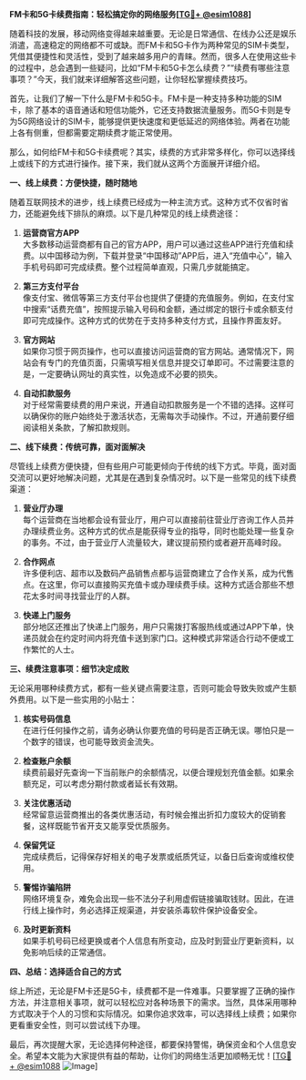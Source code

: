 **FM卡和5G卡续费指南：轻松搞定你的网络服务[[TG💪+ @esim1088](https://t.me/s/esim1088)]**

随着科技的发展，移动网络变得越来越重要。无论是日常通信、在线办公还是娱乐消遣，高速稳定的网络都不可或缺。而FM卡和5G卡作为两种常见的SIM卡类型，凭借其便捷性和灵活性，受到了越来越多用户的青睐。然而，很多人在使用这些卡的过程中，总会遇到一些疑问，比如“FM卡和5G卡怎么续费？”“续费有哪些注意事项？”今天，我们就来详细解答这些问题，让你轻松掌握续费技巧。

首先，让我们了解一下什么是FM卡和5G卡。FM卡是一种支持多种功能的SIM卡，除了基本的语音通话和短信功能外，它还支持数据流量服务。而5G卡则是专为5G网络设计的SIM卡，能够提供更快速度和更低延迟的网络体验。两者在功能上各有侧重，但都需要定期续费才能正常使用。

那么，如何给FM卡和5G卡续费呢？其实，续费的方式非常多样化，你可以选择线上或线下的方式进行操作。接下来，我们就从这两个方面展开详细介绍。

**一、线上续费：方便快捷，随时随地**

随着互联网技术的进步，线上续费已经成为一种主流方式。这种方式不仅省时省力，还能避免线下排队的麻烦。以下是几种常见的线上续费途径：

1. **运营商官方APP**  
   大多数移动运营商都有自己的官方APP，用户可以通过这些APP进行充值和续费。以中国移动为例，下载并登录“中国移动”APP后，进入“充值中心”，输入手机号码即可完成续费。整个过程简单直观，只需几步就能搞定。

2. **第三方支付平台**  
   像支付宝、微信等第三方支付平台也提供了便捷的充值服务。例如，在支付宝中搜索“话费充值”，按照提示输入号码和金额，通过绑定的银行卡或余额支付即可完成操作。这种方式的优势在于支持多种支付方式，且操作界面友好。

3. **官方网站**  
   如果你习惯于网页操作，也可以直接访问运营商的官方网站。通常情况下，网站会有专门的充值页面，只需填写相关信息并提交订单即可。不过需要注意的是，一定要确认网址的真实性，以免造成不必要的损失。

4. **自动扣款服务**  
   对于经常需要续费的用户来说，开通自动扣款服务是一个不错的选择。这样可以确保你的账户始终处于激活状态，无需每次手动操作。不过，开通前要仔细阅读相关条款，了解扣款规则。

**二、线下续费：传统可靠，面对面解决**

尽管线上续费方便快捷，但有些用户可能更倾向于传统的线下方式。毕竟，面对面交流可以更好地解决问题，尤其是在遇到复杂情况时。以下是一些常见的线下续费渠道：

1. **营业厅办理**  
   每个运营商在当地都会设有营业厅，用户可以直接前往营业厅咨询工作人员并办理续费业务。这种方式的优点是能获得专业的指导，同时也能处理一些复杂的事务。不过，由于营业厅人流量较大，建议提前预约或者避开高峰时段。

2. **合作网点**  
   许多便利店、超市以及数码产品销售点都与运营商建立了合作关系，成为代售点。在这里，你可以直接购买充值卡或办理续费手续。这种方式适合那些不想花太多时间寻找营业厅的人群。

3. **快递上门服务**  
   部分地区还推出了快递上门服务，用户只需拨打客服热线或通过APP下单，快递员就会在约定时间内将充值卡送到家门口。这种模式非常适合行动不便或工作繁忙的人士。

**三、续费注意事项：细节决定成败**

无论采用哪种续费方式，都有一些关键点需要注意，否则可能会导致失败或产生额外费用。以下是一些实用的小贴士：

1. **核实号码信息**  
   在进行任何操作之前，请务必确认你要充值的号码是否正确无误。哪怕只是一个数字的错误，也可能导致资金流失。

2. **检查账户余额**  
   续费前最好先查询一下当前账户的余额情况，以便合理规划充值金额。如果余额充足，可以考虑分期付款或者延长有效期。

3. **关注优惠活动**  
   经常留意运营商推出的各类优惠活动，有时候会推出折扣力度较大的促销套餐，这样既能节省开支又能享受优质服务。

4. **保留凭证**  
   完成续费后，记得保存好相关的电子发票或纸质凭证，以备日后查询或维权使用。

5. **警惕诈骗陷阱**  
   网络环境复杂，难免会出现一些不法分子利用虚假链接骗取钱财。因此，在进行线上操作时，务必选择正规渠道，并安装杀毒软件保护设备安全。

6. **及时更新资料**  
   如果手机号码已经更换或者个人信息有所变动，应及时到营业厅更新资料，以免影响后续的正常通信。

**四、总结：选择适合自己的方式**

综上所述，无论是FM卡还是5G卡，续费都不是一件难事。只要掌握了正确的操作方法，并注意相关事项，就可以轻松应对各种场景下的需求。当然，具体采用哪种方式取决于个人的习惯和实际情况。如果你追求效率，可以选择线上续费；如果你更看重安全性，则可以尝试线下办理。

最后，再次提醒大家，无论选择何种途径，都要保持警惕，确保资金和个人信息安全。希望本文能为大家提供有益的帮助，让你们的网络生活更加顺畅无忧！[[TG💪+ @esim1088](https://t.me/s/esim1088) ![Image](https://i.postimg.cc/4NQfJmqS/Snipaste-2025-05-13-00-14-12.png)]